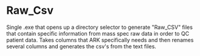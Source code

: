 # Raw_Csv
Single .exe that opens up a directory selector to generate "Raw_CSV" files that contain specific information from mass spec raw data in order to QC patient data. Takes columns that ARK specifically needs and then renames several columns and generates the csv's from the text files.
